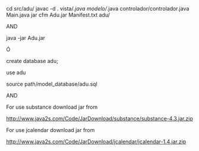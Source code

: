 cd src/adu/
javac -d . vista/*.java modelo/*.java controlador/controlador.java Main.java
jar cfm Adu.jar Manifest.txt adu/

AND

java -jar Adu.jar

Ó 

create database adu;

use adu

source path/model_database/adu.sql


AND

For use substance download jar from

http://www.java2s.com/Code/JarDownload/substance/substance-4.3.jar.zip

For use jcalendar download jar from

http://www.java2s.com/Code/JarDownload/jcalendar/jcalendar-1.4.jar.zip

